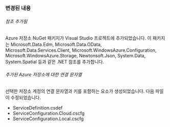 ### 변경된 내용

###### 참조 추가됨

Azure 저장소 NuGet 패키지가 Visual Studio 프로젝트에 추가되었습니다.
이 패키지는 Microsoft.Data.Edm, Microsoft.Data.OData, Microsoft.Data.Services.Client, Microsoft.WindowsAzure.Configuration, Microsoft.WindowsAzure.Storage, Newtonsoft.Json, System.Data, System.Spatial 등과 같은 .NET 참조를 추가합니다.

###### 추가된 Azure 저장소에 대한 연결 문자열

선택한 저장소 계정의 연결 문자열과 키를 포함하는 요소가 생성되었습니다. 다음 파일이 수정되었습니다.

-   ServiceDefinition.csdef
-   ServiceConfiguration.Cloud.cscfg
-   ServiceConfiguration.Local.cscfg

